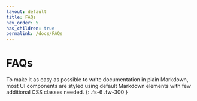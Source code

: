 ```yaml
---
layout: default
title: FAQs
nav_order: 5
has_children: true
permalink: /docs/FAQs
---
```


# FAQs

To make it as easy as possible to write documentation in plain Markdown, most UI components are styled using default Markdown elements with few additional CSS classes needed.
{: .fs-6 .fw-300 }
